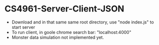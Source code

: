 # CS4961-Server-Client-JSON

- Download and in that same same root directory, use "node index.js" to start server
- To run client, in goole chrome search bar: "localhost:4000"
- Monster data simulation not implemented yet.
